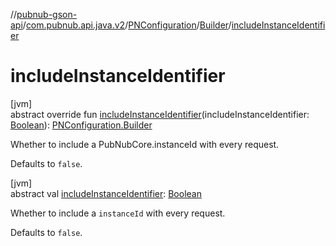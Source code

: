 //[pubnub-gson-api](../../../../index.md)/[com.pubnub.api.java.v2](../../index.md)/[PNConfiguration](../index.md)/[Builder](index.md)/[includeInstanceIdentifier](include-instance-identifier.md)

# includeInstanceIdentifier

[jvm]\
abstract override fun [includeInstanceIdentifier](include-instance-identifier.md)(includeInstanceIdentifier: [Boolean](https://kotlinlang.org/api/core/kotlin-stdlib/kotlin/-boolean/index.html)): [PNConfiguration.Builder](index.md)

Whether to include a PubNubCore.instanceId with every request.

Defaults to `false`.

[jvm]\
abstract val [includeInstanceIdentifier](include-instance-identifier.md): [Boolean](https://kotlinlang.org/api/core/kotlin-stdlib/kotlin/-boolean/index.html)

Whether to include a `instanceId` with every request.

Defaults to `false`.
